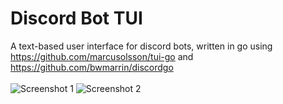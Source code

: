 # Discord Bot TUI

A text-based user interface for discord bots, written in go using https://github.com/marcusolsson/tui-go and https://github.com/bwmarrin/discordgo
<br /><br />
![Screenshot 1](https://github.com/Xnopyt/discord-bot-tui/raw/master/screenshots/srcsh1.png "Screenshot 1")
![Screenshot 2](https://github.com/Xnopyt/discord-bot-tui/raw/master/screenshots/srcsh2.png "Screenshot 2")